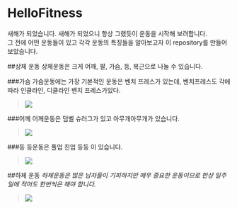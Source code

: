 # HelloFitness
새해가 되었습니다. 새해가 되었으니 항상 그랬듯이 운동을 시작해 보려합니다.  
그 전에 어떤 운동들이 있고 각각 운동의 특징들을 알아보고자 이 repository를 만들어 보았습니다. 

##상체 운동
상체운동은 크게 어깨, 팔, 가슴, 등, 복근으로 나눌 수 있습니다.  

###가슴 
가슴운동에는 가장 기본적인 운동은 벤치 프레스가 있는데, 벤치프레스도 각에따라  인클라인, 디클라인 벤치 프레스가있다.
> <img src=http://cafefiles.naver.net/20130503_67/lelin0120_1367550438308XFE8g_JPEG/566116410.jpeg>

###어께
어께운동은 덤벨 슈러그가 있고 아무개아무개가 있습니다. 
> <img src = http://blogfiles15.naver.net/20131014_224/oldandnew26_1381757255903xwyfa_PNG/%B7%B9%C5%CD%B7%B21.png>

###등
등운동은 풀업 친업 등등 이 있습니다.
> <img src=http://blogfiles2.naver.net/20160516_21/junyong0829_1463367938207nKKfA_JPEG/%B8%C7%B8%F6_%B5%EE%BF%EE%B5%BF_1123_%283%29.jpg>

##하체 운동
_하체운동은 많은 남자들이 기피하지만 매우 중요한 운동이므로 한상 일주일에 적어도 
한번씩은 해야 합니다._
> <img src=http://blogfiles5.naver.net/20160711_30/dnflwlqrlacl_1468215514352Ry3jT_JPEG/2.jpg>

